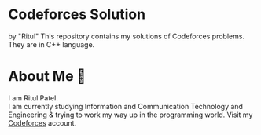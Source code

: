 # Codeforces Solution
by "Ritul"
This repository contains my solutions of Codeforces problems. They are in C++ language.
# About Me 👀
I am Ritul Patel.  
I am currently studying Information and Communication Technology and Engineering & trying to work my way up in the programming world.
Visit my [Codeforces](https://codeforces.com/profile/Ritul_Patel) account.